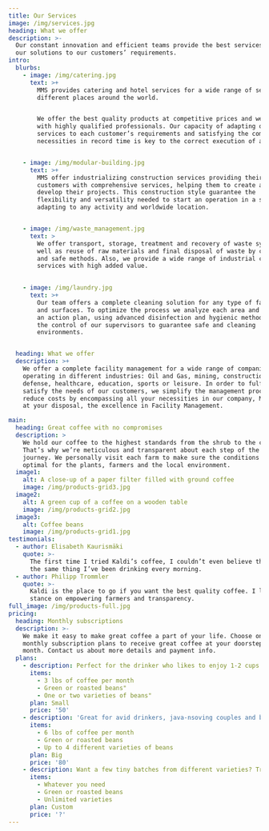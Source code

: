 ```yaml
---
title: Our Services
image: /img/services.jpg
heading: What we offer
description: >-
  Our constant innovation and efficient teams provide the best services adapting
  our solutions to our customers’ requirements.
intro:
  blurbs:
    - image: /img/catering.jpg
      text: >+
        MMS provides catering and hotel services for a wide range of sectors in
        different places around the world.


        We offer the best quality products at competitive prices and we work
        with highly qualified professionals. Our capacity of adapting our
        services to each customer’s requirements and satisfying the company's
        necessities in record time is key to the correct execution of a project.


    - image: /img/modular-building.jpg
      text: >+
        MMS offer industrializing construction services providing their
        customers with comprehensive services, helping them to create and
        develop their projects. This construction style guarantee the
        flexibility and versatility needed to start an operation in a short term
        adapting to any activity and worldwide location.


    - image: /img/waste_management.jpg
      text: >
        We offer transport, storage, treatment and recovery of waste systems, as
        well as reuse of raw materials and final disposal of waste by controlled
        and safe methods. Also, we provide a wide range of industrial cleaning
        services with high added value.

        
    - image: /img/laundry.jpg
      text: >+
        Our team offers a complete cleaning solution for any type of facilities
        and surfaces. To optimize the process we analyze each area and organize
        an action plan, using advanced disinfection and hygienic methods, with
        the control of our supervisors to guarantee safe and cleaning
        environments.


  heading: What we offer
  description: >+
    We offer a complete facility management for a wide range of companies
    operating in different industries: Oil and Gas, mining, construction,
    defense, healthcare, education, sports or leisure. In order to fulfill and
    satisfy the needs of our customers, we simplify the management process and
    reduce costs by encompassing all your necessities in our company, MMS always
    at your disposal, the excellence in Facility Management.

main:
  heading: Great coffee with no compromises
  description: >
    We hold our coffee to the highest standards from the shrub to the cup.
    That’s why we’re meticulous and transparent about each step of the coffee’s
    journey. We personally visit each farm to make sure the conditions are
    optimal for the plants, farmers and the local environment.
  image1:
    alt: A close-up of a paper filter filled with ground coffee
    image: /img/products-grid3.jpg
  image2:
    alt: A green cup of a coffee on a wooden table
    image: /img/products-grid2.jpg
  image3:
    alt: Coffee beans
    image: /img/products-grid1.jpg
testimonials:
  - author: Elisabeth Kaurismäki
    quote: >-
      The first time I tried Kaldi’s coffee, I couldn’t even believe that was
      the same thing I’ve been drinking every morning.
  - author: Philipp Trommler
    quote: >-
      Kaldi is the place to go if you want the best quality coffee. I love their
      stance on empowering farmers and transparency.
full_image: /img/products-full.jpg
pricing:
  heading: Monthly subscriptions
  description: >-
    We make it easy to make great coffee a part of your life. Choose one of our
    monthly subscription plans to receive great coffee at your doorstep each
    month. Contact us about more details and payment info.
  plans:
    - description: Perfect for the drinker who likes to enjoy 1-2 cups per day.
      items:
        - 3 lbs of coffee per month
        - Green or roasted beans"
        - One or two varieties of beans"
      plan: Small
      price: '50'
    - description: 'Great for avid drinkers, java-nsoving couples and bigger crowds'
      items:
        - 6 lbs of coffee per month
        - Green or roasted beans
        - Up to 4 different varieties of beans
      plan: Big
      price: '80'
    - description: Want a few tiny batches from different varieties? Try our custom plan
      items:
        - Whatever you need
        - Green or roasted beans
        - Unlimited varieties
      plan: Custom
      price: '?'
---
```



